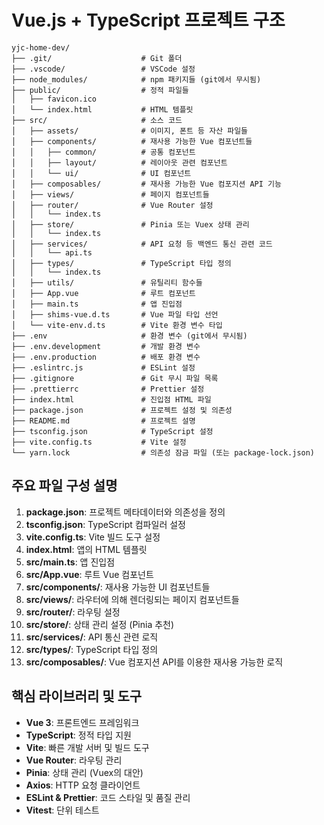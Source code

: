 # Vue.js + TypeScript 프로젝트 구조

```
yjc-home-dev/
├── .git/                    # Git 폴더
├── .vscode/                 # VSCode 설정
├── node_modules/            # npm 패키지들 (git에서 무시됨)
├── public/                  # 정적 파일들
│   ├── favicon.ico
│   └── index.html           # HTML 템플릿
├── src/                     # 소스 코드
│   ├── assets/              # 이미지, 폰트 등 자산 파일들
│   ├── components/          # 재사용 가능한 Vue 컴포넌트들
│   │   ├── common/          # 공통 컴포넌트
│   │   ├── layout/          # 레이아웃 관련 컴포넌트
│   │   └── ui/              # UI 컴포넌트
│   ├── composables/         # 재사용 가능한 Vue 컴포지션 API 기능
│   ├── views/               # 페이지 컴포넌트들
│   ├── router/              # Vue Router 설정
│   │   └── index.ts
│   ├── store/               # Pinia 또는 Vuex 상태 관리
│   │   └── index.ts
│   ├── services/            # API 요청 등 백엔드 통신 관련 코드
│   │   └── api.ts
│   ├── types/               # TypeScript 타입 정의
│   │   └── index.ts
│   ├── utils/               # 유틸리티 함수들
│   ├── App.vue              # 루트 컴포넌트
│   ├── main.ts              # 앱 진입점
│   ├── shims-vue.d.ts       # Vue 파일 타입 선언
│   └── vite-env.d.ts        # Vite 환경 변수 타입
├── .env                     # 환경 변수 (git에서 무시됨)
├── .env.development         # 개발 환경 변수
├── .env.production          # 배포 환경 변수
├── .eslintrc.js             # ESLint 설정
├── .gitignore               # Git 무시 파일 목록
├── .prettierrc              # Prettier 설정
├── index.html               # 진입점 HTML 파일
├── package.json             # 프로젝트 설정 및 의존성
├── README.md                # 프로젝트 설명
├── tsconfig.json            # TypeScript 설정
├── vite.config.ts           # Vite 설정
└── yarn.lock                # 의존성 잠금 파일 (또는 package-lock.json)
```

## 주요 파일 구성 설명

1. **package.json**: 프로젝트 메타데이터와 의존성을 정의
2. **tsconfig.json**: TypeScript 컴파일러 설정
3. **vite.config.ts**: Vite 빌드 도구 설정
4. **index.html**: 앱의 HTML 템플릿
5. **src/main.ts**: 앱 진입점
6. **src/App.vue**: 루트 Vue 컴포넌트
7. **src/components/**: 재사용 가능한 UI 컴포넌트들
8. **src/views/**: 라우터에 의해 렌더링되는 페이지 컴포넌트들
9. **src/router/**: 라우팅 설정
10. **src/store/**: 상태 관리 설정 (Pinia 추천)
11. **src/services/**: API 통신 관련 로직
12. **src/types/**: TypeScript 타입 정의
13. **src/composables/**: Vue 컴포지션 API를 이용한 재사용 가능한 로직

## 핵심 라이브러리 및 도구

- **Vue 3**: 프론트엔드 프레임워크
- **TypeScript**: 정적 타입 지원
- **Vite**: 빠른 개발 서버 및 빌드 도구
- **Vue Router**: 라우팅 관리
- **Pinia**: 상태 관리 (Vuex의 대안)
- **Axios**: HTTP 요청 클라이언트
- **ESLint & Prettier**: 코드 스타일 및 품질 관리
- **Vitest**: 단위 테스트
